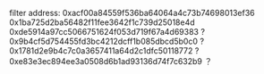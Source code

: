 filter address:
  0xacf00a84559f536ba64064a4c73b74698013ef36
  0x1ba725d2ba56482f11fee3642f1c739d25018e4d
  0xde5914a97cc5066751624f053d719f67a4d69383  ?
  0x9b4cf5d754455fd3bc4212dcff1b085dbcd5b0c0  ?
  0x1781d2e9b4c7c0a3657411a64d2c1dfc50118772  ?
  0xe83e3ec894ee3a0508d6b1ad93136d74f7c632b9  ？